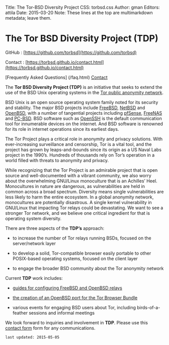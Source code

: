 Title: The Tor-BSD Diversity Project
CSS: torbsd.css
Author: gman
Editors: attila
Date: 2015-03-20
Note: These lines at the top are multimarkdown metadata; leave them.

# The Tor BSD Diversity Project (TDP) #

GitHub
:    [https://github.com/torbsd](https://github.com/torbsd)

Contact
:    [https://torbsd.github.io/contact.html](https://torbsd.github.io/contact.html)

[Frequently Asked Questions] (/faq.html)   [Contact](/contact.html)

The __Tor BSD Diversity Project (TDP)__ is an initiative that seeks to extend
the use of the BSD Unix operating systems in the
[Tor public anonymity network](http://www.torproject.org).

BSD Unix is an open source operating system family noted for its
security and stability. The major BSD projects include
[FreeBSD](http://www.freebsd.org), [NetBSD](http://www.netbsd.org) and
[OpenBSD](http://www.openbsd.org), with a number of tangential
projects including [pfSense](http://www.pfsense.org),
[FreeNAS](http://www.freenas.org) and
[PC-BSD](http://www.pcbsd.org). BSD software such as
[OpenSSH](http://www.openssh.org) is the default communication tool
for innumerable devices on the internet. And BSD software is renowned
for its role in internet operations since its earliest days.

The Tor Project plays a critical role in anonymity and privacy
solutions. With ever-increasing surveillance and censorship, Tor is a
vital tool, and the project has grown by leaps-and-bounds since its
origin as a US Naval Labs project in the 1990’s. Hundreds of thousands
rely on Tor’s operation in a world filled with threats to anonymity
and privacy.

While recognizing that the Tor Project is an admirable project that is
open source and well-documented with a vibrant community, we also
worry about the overwhelming GNU/Linux monoculture that is an
Achilles’ Heel. Monocultures in nature are dangerous, as
vulnerabilities are held in common across a broad spectrum. Diversity
means single vulnerabilities are less likely to harm the entire
ecosystem. In a global anonymity network, monocultures are potentially
disastrous. A single kernel vulnerability in GNU/Linux that impacting
Tor relays could be devastating. We want to see a stronger Tor
network, and we believe one critical ingredient for that is operating
system diversity.

There are three aspects of the __TDP’s__ approach:

* to increase the number of Tor relays running BSDs, focused on the server/network layer

* to develop a solid, Tor-compatible browser easily portable to other POSIX-based operating systems, focused on the client layer

* to engage the broader BSD community about the Tor anonymity network

Current __TDP__ work includes:

* [guides for configuring FreeBSD and OpenBSD relays](/relay-guides.html)

* [the creation of an OpenBSD port for the Tor Browser Bundle](https://github.com/torbsd/openbsd-ports)

* various events for engaging BSD users about Tor, including birds-of-a-feather sessions and informal meetings

We look forward to inquiries and involvement in __TDP__. Please use this
[contact form](/contact.html) form for any communications.

`last updated: 2015-05-05`
